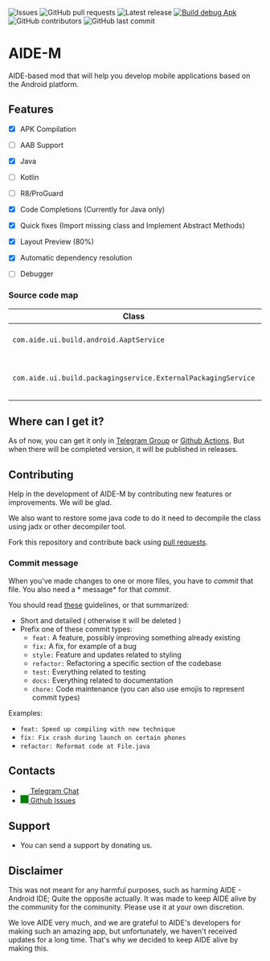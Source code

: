 ![Issues](https://img.shields.io/github/issues/AIDE-M/AIDE) ![GitHub pull requests](https://img.shields.io/github/issues-pr/AIDE-M/AIDE) <img src="https://img.shields.io/github/v/release/AIDE-M/AIDE?include_prereleases&amp;label=latest%20release" alt="Latest release"> 
[![Build debug Apk](https://github.com/AIDE-M/AIDE/actions/workflows/android.yml/badge.svg)](https://github.com/AIDE-M/AIDE/actions/workflows/android.yml)
![GitHub contributors](https://img.shields.io/github/contributors/AIDE-M/AIDE) ![GitHub last commit](https://img.shields.io/github/last-commit/AIDE-M/AIDE)
# AIDE-M
AIDE-based mod that will help you develop mobile applications based on the Android platform.
## Features 
- [x] APK Compilation

- [ ] AAB Support

- [x] Java

- [ ] Kotlin  

- [ ] R8/ProGuard

- [x] Code Completions (Currently for Java only)  

- [x] Quick fixes (Import missing class and Implement Abstract Methods)  

- [x] Layout Preview (80%)

- [x] Automatic dependency resolution  

- [ ] Debugger

### Source code map

| Class | Role |
| ----- | ---- |
| `com.aide.ui.build.android.AaptService` | Responsible for indexing project |
| `com.aide.ui.build.packagingservice.ExternalPackagingService` | Responsible for dexing and packaging |


## Where can I get it?
As of now, you can get it only in [Telegram Group](https://t.me/aideremake) or [Github Actions](https://github.com/AIDE-M/AIDE/actions). But when there will be completed version, it will be published in releases.

## Contributing
Help in the development of AIDE-M by contributing new features or improvements. We will be glad.

We also want to restore some java code to do it need to decompile the class using jadx or other decompiler tool.

Fork this repository and contribute back using
[pull requests](https://github.com/AIDE-M/AIDE/pulls).

### Commit message

When you've made changes to one or more files, you have to *commit* that file. You also need a *
message* for that *commit*.

You should
read [these](https://www.freecodecamp.org/news/writing-good-commit-messages-a-practical-guide/)
guidelines, or that summarized:

- Short and detailed ( otherwise it will be deleted )
- Prefix one of these commit types:
   - `feat:` A feature, possibly improving something already existing
   - `fix:` A fix, for example of a bug
   - `style:` Feature and updates related to styling
   - `refactor:` Refactoring a specific section of the codebase
   - `test:` Everything related to testing
   - `docs:` Everything related to documentation
   - `chore:` Code maintenance (you can also use emojis to represent commit types)

Examples:
 - `feat: Speed up compiling with new technique`
 - `fix: Fix crash during launch on certain phones`
 - `refactor: Reformat code at File.java`
## Contacts
- <a href="https://t.me/aideremake"><img src="https://upload.wikimedia.org/wikipedia/commons/thumb/8/82/Telegram_logo.svg/768px-Telegram_logo.svg.png" width=16 height=16 /> Telegram Chat</a>
- <a href="https://github.com/AIDE-M/AIDE/issues"><img src="https://user-images.githubusercontent.com/32961194/122037088-ebf2f700-cddc-11eb-9052-78e964c680f5.png" width=16 height=16 style="background: green;"/> Github Issues</a>
## Support
- You can send a support by donating us.
## Disclaimer
This was not meant for any harmful purposes, such as harming AIDE - Android IDE; Quite the opposite actually.
It was made to keep AIDE alive by the community for the community. Please use it at your own discretion.

We love AIDE very much, and we are grateful to AIDE's developers for making such an amazing app, but unfortunately, we haven't received updates for a long time.
That's why we decided to keep AIDE alive by making this.